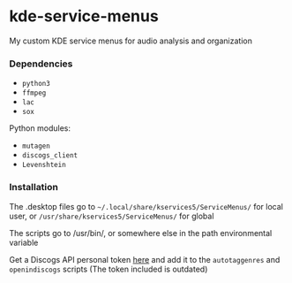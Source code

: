 # kde-service-menus
My custom KDE service menus for audio analysis and organization

### Dependencies
* `python3`
* `ffmpeg`
* `lac`
* `sox`

Python modules:
* `mutagen`
* `discogs_client`
* `Levenshtein`

### Installation
The .desktop files go to `~/.local/share/kservices5/ServiceMenus/` for local user, or `/usr/share/kservices5/ServiceMenus/` for global

The scripts go to /usr/bin/, or somewhere else in the path environmental variable

Get a Discogs API personal token [here](https://www.discogs.com/settings/developers) and add it to the `autotaggenres` and `openindiscogs` scripts (The token included is outdated)
